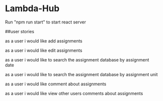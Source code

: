 # Lambda-Hub

Run "npm run start" to start react server

##user stories

as a user i would like add assignments

as a user i would like edit assignments

as a user i would like to search the assignment database by assignment date 

as a user i would like to search the assignment database by assignment unit

as a user i would like comment about assignments

as a user i would like view other users comments about assignments

